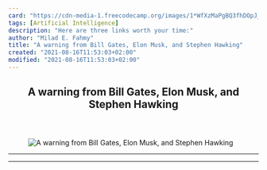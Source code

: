```yaml
---
card: "https://cdn-media-1.freecodecamp.org/images/1*WfXzMaPgBQ3fhDOpJ_cjxA.jpeg"
tags: [Artificial Intelligence]
description: "Here are three links worth your time:"
author: "Milad E. Fahmy"
title: "A warning from Bill Gates, Elon Musk, and Stephen Hawking"
created: "2021-08-16T11:53:03+02:00"
modified: "2021-08-16T11:53:03+02:00"
---
```

<div class="site-wrapper">
<main id="site-main" class="site-main outer">
<div class="inner">
<article class="post-full post tag-artificial-intelligence tag-tech tag-technology tag-design tag-startup ">
<header class="post-full-header">
<h1 class="post-full-title">A warning from Bill Gates, Elon Musk, and Stephen Hawking</h1>
</header>
<figure class="post-full-image">
<picture>
<source media="(max-width: 700px)" sizes="1px" srcset="data:image/gif;base64,R0lGODlhAQABAIAAAAAAAP///yH5BAEAAAAALAAAAAABAAEAAAIBRAA7 1w">
<source media="(min-width: 701px)" sizes="(max-width: 800px) 400px,
(max-width: 1170px) 700px,
1400px" srcset="https://cdn-media-1.freecodecamp.org/images/1*WfXzMaPgBQ3fhDOpJ_cjxA.jpeg 300w,
https://cdn-media-1.freecodecamp.org/images/1*WfXzMaPgBQ3fhDOpJ_cjxA.jpeg 600w,
https://cdn-media-1.freecodecamp.org/images/1*WfXzMaPgBQ3fhDOpJ_cjxA.jpeg 1000w,
https://cdn-media-1.freecodecamp.org/images/1*WfXzMaPgBQ3fhDOpJ_cjxA.jpeg 2000w">
<img onerror="this.style.display='none'" src="https://cdn-media-1.freecodecamp.org/images/1*WfXzMaPgBQ3fhDOpJ_cjxA.jpeg" alt="A warning from Bill Gates, Elon Musk, and Stephen Hawking">
</picture>
</figure>
<section class="post-full-content">
<div class="post-content">
</div>
<hr>
<hr>
</section>
</article>
</div>
</main>
</div>
<!-- Google Tag Manager (noscript) -->
<!-- End Google Tag Manager (noscript) -->
